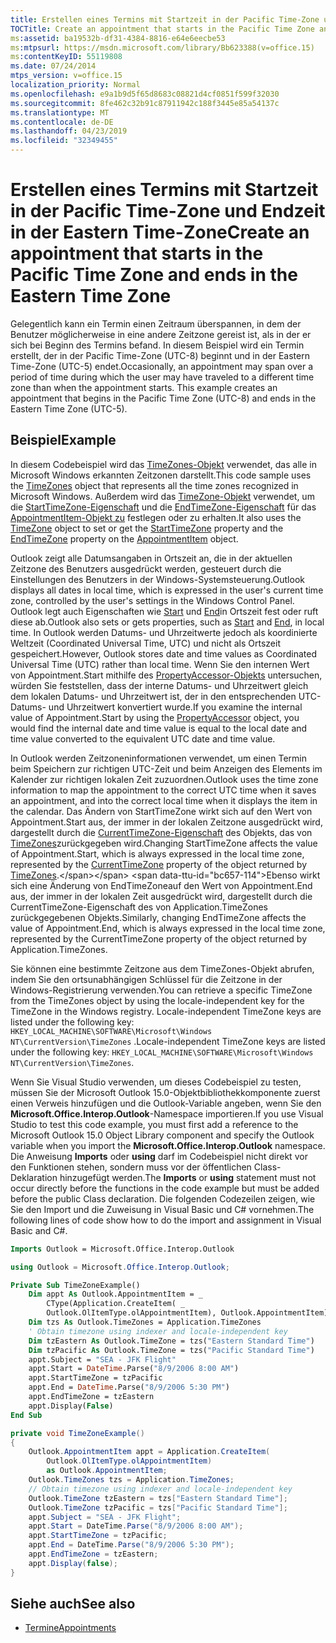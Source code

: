 ```yaml
---
title: Erstellen eines Termins mit Startzeit in der Pacific Time-Zone und Endzeit in der Eastern Time-Zone
TOCTitle: Create an appointment that starts in the Pacific Time Zone and ends in the Eastern Time Zone
ms:assetid: ba19532b-df31-4384-8816-e64e6eecbe53
ms:mtpsurl: https://msdn.microsoft.com/library/Bb623388(v=office.15)
ms:contentKeyID: 55119808
ms.date: 07/24/2014
mtps_version: v=office.15
localization_priority: Normal
ms.openlocfilehash: e9a1b9d5f65d8683c08821d4cf0851f599f32030
ms.sourcegitcommit: 8fe462c32b91c87911942c188f3445e85a54137c
ms.translationtype: MT
ms.contentlocale: de-DE
ms.lasthandoff: 04/23/2019
ms.locfileid: "32349455"
---
```

# <a name="create-an-appointment-that-starts-in-the-pacific-time-zone-and-ends-in-the-eastern-time-zone"></a><span data-ttu-id="bc657-102">Erstellen eines Termins mit Startzeit in der Pacific Time-Zone und Endzeit in der Eastern Time-Zone</span><span class="sxs-lookup"><span data-stu-id="bc657-102">Create an appointment that starts in the Pacific Time Zone and ends in the Eastern Time Zone</span></span>

<span data-ttu-id="bc657-p101">Gelegentlich kann ein Termin einen Zeitraum überspannen, in dem der Benutzer möglicherweise in eine andere Zeitzone gereist ist, als in der er sich bei Beginn des Termins befand. In diesem Beispiel wird ein Termin erstellt, der in der Pacific Time-Zone (UTC-8) beginnt und in der Eastern Time-Zone (UTC-5) endet.</span><span class="sxs-lookup"><span data-stu-id="bc657-p101">Occasionally, an appointment may span over a period of time during which the user may have traveled to a different time zone than when the appointment starts. This example creates an appointment that begins in the Pacific Time Zone (UTC-8) and ends in the Eastern Time Zone (UTC-5).</span></span>

## <a name="example"></a><span data-ttu-id="bc657-105">Beispiel</span><span class="sxs-lookup"><span data-stu-id="bc657-105">Example</span></span>

<span data-ttu-id="bc657-106">In diesem Codebeispiel wird das [TimeZones-Objekt](https://msdn.microsoft.com/library/bb611081\(v=office.15\)) verwendet, das alle in Microsoft Windows erkannten Zeitzonen darstellt.</span><span class="sxs-lookup"><span data-stu-id="bc657-106">This code sample uses the [TimeZones](https://msdn.microsoft.com/library/bb611081\(v=office.15\)) object that represents all the time zones recognized in Microsoft Windows.</span></span> <span data-ttu-id="bc657-107">Außerdem wird das [TimeZone-Objekt](https://msdn.microsoft.com/library/bb646259\(v=office.15\)) verwendet, um die [StartTimeZone-Eigenschaft](https://msdn.microsoft.com/library/bb623657\(v=office.15\)) und die [EndTimeZone-Eigenschaft](https://msdn.microsoft.com/library/bb612198\(v=office.15\)) für das [AppointmentItem-Objekt zu](https://msdn.microsoft.com/library/bb645611\(v=office.15\)) festlegen oder zu erhalten.</span><span class="sxs-lookup"><span data-stu-id="bc657-107">It also uses the [TimeZone](https://msdn.microsoft.com/library/bb646259\(v=office.15\)) object to set or get the [StartTimeZone](https://msdn.microsoft.com/library/bb623657\(v=office.15\)) property and the [EndTimeZone](https://msdn.microsoft.com/library/bb612198\(v=office.15\)) property on the [AppointmentItem](https://msdn.microsoft.com/library/bb645611\(v=office.15\)) object.</span></span>

<span data-ttu-id="bc657-108">Outlook zeigt alle Datumsangaben in Ortszeit an, die in der aktuellen Zeitzone des Benutzers ausgedrückt werden, gesteuert durch die Einstellungen des Benutzers in der Windows-Systemsteuerung.</span><span class="sxs-lookup"><span data-stu-id="bc657-108">Outlook displays all dates in local time, which is expressed in the user's current time zone, controlled by the user's settings in the Windows Control Panel.</span></span> <span data-ttu-id="bc657-109">Outlook legt auch Eigenschaften wie [Start](https://msdn.microsoft.com/library/bb647263\(v=office.15\)) und [End](https://msdn.microsoft.com/library/bb623715\(v=office.15\))in Ortszeit fest oder ruft diese ab.</span><span class="sxs-lookup"><span data-stu-id="bc657-109">Outlook also sets or gets properties, such as [Start](https://msdn.microsoft.com/library/bb647263\(v=office.15\)) and [End](https://msdn.microsoft.com/library/bb623715\(v=office.15\)), in local time.</span></span> <span data-ttu-id="bc657-110">In Outlook werden Datums- und Uhrzeitwerte jedoch als koordinierte Weltzeit (Coordinated Universal Time, UTC) und nicht als Ortszeit gespeichert.</span><span class="sxs-lookup"><span data-stu-id="bc657-110">However, Outlook stores date and time values as Coordinated Universal Time (UTC) rather than local time.</span></span> <span data-ttu-id="bc657-111">Wenn Sie den internen Wert von Appointment.Start mithilfe des [PropertyAccessor-Objekts](https://msdn.microsoft.com/library/bb646034\(v=office.15\)) untersuchen, würden Sie feststellen, dass der interne Datums- und Uhrzeitwert gleich dem lokalen Datums- und Uhrzeitwert ist, der in den entsprechenden UTC-Datums- und Uhrzeitwert konvertiert wurde.</span><span class="sxs-lookup"><span data-stu-id="bc657-111">If you examine the internal value of Appointment.Start by using the [PropertyAccessor](https://msdn.microsoft.com/library/bb646034\(v=office.15\)) object, you would find the internal date and time value is equal to the local date and time value converted to the equivalent UTC date and time value.</span></span>

<span data-ttu-id="bc657-112">In Outlook werden Zeitzoneninformationen verwendet, um einen Termin beim Speichern zur richtigen UTC-Zeit und beim Anzeigen des Elements im Kalender zur richtigen lokalen Zeit zuzuordnen.</span><span class="sxs-lookup"><span data-stu-id="bc657-112">Outlook uses the time zone information to map the appointment to the correct UTC time when it saves an appointment, and into the correct local time when it displays the item in the calendar.</span></span> <span data-ttu-id="bc657-113">Das Ändern von StartTimeZone wirkt sich auf den Wert von Appointment.Start aus, der immer in der lokalen Zeitzone ausgedrückt wird, dargestellt durch die [CurrentTimeZone-Eigenschaft](https://msdn.microsoft.com/library/bb612024\(v=office.15\)) des Objekts, das von [TimeZones](https://msdn.microsoft.com/library/bb645170\(v=office.15\))zurückgegeben wird.</span><span class="sxs-lookup"><span data-stu-id="bc657-113">Changing StartTimeZone affects the value of Appointment.Start, which is always expressed in the local time zone, represented by the [CurrentTimeZone](https://msdn.microsoft.com/library/bb612024\(v=office.15\)) property of the object returned by [TimeZones](https://msdn.microsoft.com/library/bb645170\(v=office.15\)).</span></span> <span data-ttu-id="bc657-114">Ebenso wirkt sich eine Änderung von EndTimeZoneauf den Wert von Appointment.End aus, der immer in der lokalen Zeit ausgedrückt wird, dargestellt durch die CurrentTimeZone-Eigenschaft des von Application.TimeZones zurückgegebenen Objekts.</span><span class="sxs-lookup"><span data-stu-id="bc657-114">Similarly, changing EndTimeZone affects the value of Appointment.End, which is always expressed in the local time zone, represented by the CurrentTimeZone property of the object returned by Application.TimeZones.</span></span>

<span data-ttu-id="bc657-115">Sie können eine bestimmte Zeitzone aus dem TimeZones-Objekt abrufen, indem Sie den ortsunabhängigen Schlüssel für die Zeitzone in der Windows-Registrierung verwenden.</span><span class="sxs-lookup"><span data-stu-id="bc657-115">You can retrieve a specific TimeZone from the TimeZones object by using the locale-independent key for the TimeZone in the Windows registry.</span></span> <span data-ttu-id="bc657-116">Locale-independent TimeZone keys are listed under the following key: `HKEY_LOCAL_MACHINE\SOFTWARE\Microsoft\Windows NT\CurrentVersion\TimeZones` .</span><span class="sxs-lookup"><span data-stu-id="bc657-116">Locale-independent TimeZone keys are listed under the following key: `HKEY_LOCAL_MACHINE\SOFTWARE\Microsoft\Windows NT\CurrentVersion\TimeZones`.</span></span>

<span data-ttu-id="bc657-117">Wenn Sie Visual Studio verwenden, um dieses Codebeispiel zu testen, müssen Sie der Microsoft Outlook 15.0-Objektbibliothekkomponente zuerst einen Verweis hinzufügen und die Outlook-Variable angeben, wenn Sie den **Microsoft.Office.Interop.Outlook**-Namespace importieren.</span><span class="sxs-lookup"><span data-stu-id="bc657-117">If you use Visual Studio to test this code example, you must first add a reference to the Microsoft Outlook 15.0 Object Library component and specify the Outlook variable when you import the **Microsoft.Office.Interop.Outlook** namespace.</span></span> <span data-ttu-id="bc657-118">Die Anweisung **Imports** oder **using** darf im Codebeispiel nicht direkt vor den Funktionen stehen, sondern muss vor der öffentlichen Class-Deklaration hinzugefügt werden.</span><span class="sxs-lookup"><span data-stu-id="bc657-118">The **Imports** or **using** statement must not occur directly before the functions in the code example but must be added before the public Class declaration.</span></span> <span data-ttu-id="bc657-119">Die folgenden Codezeilen zeigen, wie Sie den Import und die Zuweisung in Visual Basic und C\# vornehmen.</span><span class="sxs-lookup"><span data-stu-id="bc657-119">The following lines of code show how to do the import and assignment in Visual Basic and C\#.</span></span>


```vb
Imports Outlook = Microsoft.Office.Interop.Outlook
```



```csharp
using Outlook = Microsoft.Office.Interop.Outlook;
```



```vb
Private Sub TimeZoneExample()
    Dim appt As Outlook.AppointmentItem = _
        CType(Application.CreateItem( _
        Outlook.OlItemType.olAppointmentItem), Outlook.AppointmentItem)
    Dim tzs As Outlook.TimeZones = Application.TimeZones
    ' Obtain timezone using indexer and locale-independent key
    Dim tzEastern As Outlook.TimeZone = tzs("Eastern Standard Time")
    Dim tzPacific As Outlook.TimeZone = tzs("Pacific Standard Time")
    appt.Subject = "SEA - JFK Flight"
    appt.Start = DateTime.Parse("8/9/2006 8:00 AM")
    appt.StartTimeZone = tzPacific
    appt.End = DateTime.Parse("8/9/2006 5:30 PM")
    appt.EndTimeZone = tzEastern
    appt.Display(False)
End Sub
```



```csharp
private void TimeZoneExample()
{
    Outlook.AppointmentItem appt = Application.CreateItem(
        Outlook.OlItemType.olAppointmentItem)
        as Outlook.AppointmentItem;
    Outlook.TimeZones tzs = Application.TimeZones;
    // Obtain timezone using indexer and locale-independent key
    Outlook.TimeZone tzEastern = tzs["Eastern Standard Time"];
    Outlook.TimeZone tzPacific = tzs["Pacific Standard Time"];
    appt.Subject = "SEA - JFK Flight";
    appt.Start = DateTime.Parse("8/9/2006 8:00 AM");
    appt.StartTimeZone = tzPacific;
    appt.End = DateTime.Parse("8/9/2006 5:30 PM");
    appt.EndTimeZone = tzEastern; 
    appt.Display(false);
}
```

## <a name="see-also"></a><span data-ttu-id="bc657-120">Siehe auch</span><span class="sxs-lookup"><span data-stu-id="bc657-120">See also</span></span>

- [<span data-ttu-id="bc657-121">Termine</span><span class="sxs-lookup"><span data-stu-id="bc657-121">Appointments</span></span>](appointments.md)

